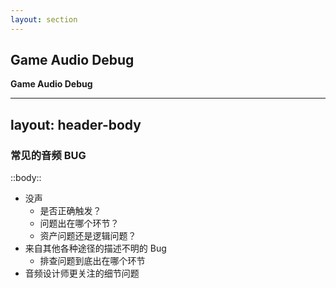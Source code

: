 ```yaml
---
layout: section
---
```


## Game Audio Debug
**Game Audio Debug**

<!--
- QA
- Debug
-->

---
layout: header-body
---

### 常见的音频 BUG

::body::

<v-clicks>

- 没声
  - 是否正确触发？
  - 问题出在哪个环节？
  - 资产问题还是逻辑问题？
- 来自其他各种途径的描述不明的 Bug
  - 排查问题到底出在哪个环节
- 音频设计师更关注的细节问题


</v-clicks>

<!--  -->